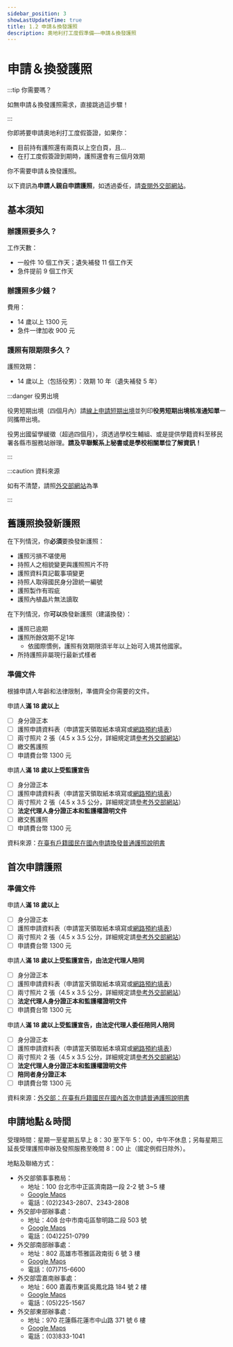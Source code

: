 ```yaml
---
sidebar_position: 3
showLastUpdateTime: true
title: 1.2 申請＆換發護照
description: 奧地利打工度假準備——申請＆換發護照
---
```


# 申請＆換發護照

<head>
  <meta name="robots" content="noindex"/>
  <meta name="googlebot" content="noindex"/>
</head>

:::tip 你需要嗎？

如無申請＆換發護照需求，直接跳過這步驟！

:::

你即將要申請奧地利打工度假簽證，如果你：
- 目前持有護照還有兩頁以上空白頁，且...
- 在打工度假簽證到期時，護照還會有三個月效期

你不需要申請＆換發護照。

以下資訊為**申請人親自申請護照**，如透過委任，請[查閱外交部網站](https://www.boca.gov.tw/cp-300-7141-f30e2-1.html#R06)。

## 基本須知

### 辦護照要多久？

工作天數：
- 一般件 10 個工作天；遺失補發 11 個工作天
- 急件提前 9 個工作天

### 辦護照多少錢？

費用：
- 14 歲以上 1300 元
- 急件一律加收 900 元

### 護照有限期限多久？

護照效期：
- 14 歲以上（包括役男）：效期 10 年（遺失補發 5 年）

:::danger 役男出境

役男短期出境（四個月內）請[線上申請短期出境](https://www.ris.gov.tw/departure/app/Departure/main)並列印**役男短期出境核准通知單**一同攜帶出境。

役男出國留學緩徵（超過四個月），須透過學校生輔組、或是提供學籍資料至移民署各縣市服務站辦理。**請及早聯繫系上秘書或是學校相關單位了解資訊！**

:::

:::caution 資料來源

如有不清楚，請照[外交部網站](https://www.boca.gov.tw/np-1-1.html)為準

:::

## 舊護照換發新護照

在下列情況，你**必須**要換發新護照：
- 護照污損不堪使用
- 持照人之相貌變更與護照照片不符
- 護照資料頁記載事項變更
- 持照人取得國民身分證統一編號
- 護照製作有瑕疵
- 護照內植晶片無法讀取

在下列情況，你**可以**換發新護照（建議換發）：
- 護照已逾期
- 護照所餘效期不足1年
	- 依國際慣例，護照有效期限須半年以上始可入境其他國家。
- 所持護照非屬現行最新式樣者

### 準備文件

根據申請人年齡和法律限制，準備齊全你需要的文件。

申請人**滿 18 歲以上**
- [ ] 身分證正本
- [ ] 護照申請資料表（申請當天領取紙本填寫或[網路預約填表](https://ppass.boca.gov.tw/sp-ia-login-2.html)）
- [ ] 兩寸照片 2 張（4.5 x 3.5 公分，詳細規定請[參考外交部網站](https://www.boca.gov.tw/cp-16-4123-c2932-1.html)）
- [ ] 繳交舊護照
- [ ] 申請費台幣 1300 元

申請人**滿 18 歲以上受監護宣告**
- [ ] 身分證正本
- [ ] 護照申請資料表（申請當天領取紙本填寫或[網路預約填表](https://ppass.boca.gov.tw/sp-ia-login-2.html)）
- [ ] 兩寸照片 2 張（4.5 x 3.5 公分，詳細規定請[參考外交部網站](https://www.boca.gov.tw/cp-16-4123-c2932-1.html)）
- [ ] **法定代理人身分證正本和監護權證明文件**
- [ ] 繳交舊護照
- [ ] 申請費台幣 1300 元

資料來源：[在臺有戶籍國民在國內申請換發普通護照說明書](https://www.boca.gov.tw/cp-300-7141-f30e2-1.html)

## 首次申請護照

### 準備文件

申請人**滿 18 歲以上**
- [ ] 身分證正本
- [ ] 護照申請資料表（申請當天領取紙本填寫或[網路預約填表](https://ppass.boca.gov.tw/sp-ia-login-2.html)）
- [ ] 兩寸照片 2 張（4.5 x 3.5 公分，詳細規定請[參考外交部網站](https://www.boca.gov.tw/cp-16-4123-c2932-1.html)）
- [ ] 申請費台幣 1300 元

申請人**滿 18 歲以上受監護宣告，由法定代理人陪同**
- [ ] 身分證正本
- [ ] 護照申請資料表（申請當天領取紙本填寫或[網路預約填表](https://ppass.boca.gov.tw/sp-ia-login-2.html)）
- [ ] 兩寸照片 2 張（4.5 x 3.5 公分，詳細規定請[參考外交部網站](https://www.boca.gov.tw/cp-16-4123-c2932-1.html)）
- [ ] **法定代理人身分證正本和監護權證明文件**
- [ ] 申請費台幣 1300 元

申請人**滿 18 歲以上受監護宣告，由法定代理人委任陪同人陪同**
- [ ] 身分證正本
- [ ] 護照申請資料表（申請當天領取紙本填寫或[網路預約填表](https://ppass.boca.gov.tw/sp-ia-login-2.html)）
- [ ] 兩寸照片 2 張（4.5 x 3.5 公分，詳細規定請[參考外交部網站](https://www.boca.gov.tw/cp-16-4123-c2932-1.html)）
- [ ] **法定代理人身分證正本和監護權證明文件**
- [ ] **陪同者身分證正本**
- [ ] 申請費台幣 1300 元

資料來源：[外交部：在臺有戶籍國民在國內首次申請普通護照說明書](https://www.boca.gov.tw/cp-18-7140-fc0d5-1.html)

## 申請地點＆時間

受理時間：星期一至星期五早上 8：30 至下午 5：00，中午不休息；另每星期三延長受理護照申辦及發照服務至晚間 8：00 止（國定例假日除外）。

地點及聯絡方式：
- 外交部領事事務局：
	- 地址：100 台北市中正區濟南路一段 2-2 號 3~5 樓
	- [Google Maps](https://www.google.com/maps/place/%E5%A4%96%E4%BA%A4%E9%83%A8%E9%A0%98%E4%BA%8B%E4%BA%8B%E5%8B%99%E5%B1%80/@25.0426814,121.5175367,17z/data=!3m2!4b1!5s0x3442a971570f9ab7:0x30f3d40463a97620!4m6!3m5!1s0x3442a971501e8dd7:0x4bc0f34ef28d090a!8m2!3d25.0426814!4d121.5201116!16s%2Fg%2F1jkyl3mhj?entry=ttu)
	- 電話：(02)2343-2807、2343-2808
- 外交部中部辦事處：
	- 地址：408 台中市南屯區黎明路二段 503 號
	- [Google Maps](https://www.google.com/maps/place/%E5%A4%96%E4%BA%A4%E9%83%A8%E4%B8%AD%E9%83%A8%E8%BE%A6%E4%BA%8B%E8%99%95/@24.1552354,120.6314596,17z/data=!3m2!4b1!5s0x34693de8fc86ce21:0xdde4d4309f8c4a4d!4m6!3m5!1s0x34693de8fc09ad7b:0xbb75286c37aa21c0!8m2!3d24.1552354!4d120.6340345!16s%2Fg%2F12hklc8gq?entry=ttu)
	- 電話：(04)2251-0799
- 外交部南部辦事處：
	- 地址：802 高雄市苓雅區政南街 6 號 3 樓
	- [Google Maps](https://www.google.com/maps/place/%E5%A4%96%E4%BA%A4%E9%83%A8%E5%8D%97%E9%83%A8%E8%BE%A6%E4%BA%8B%E8%99%95/@22.6244254,120.3306148,17z/data=!3m1!4b1!4m6!3m5!1s0x346e047c9381d101:0x8014a68042103bed!8m2!3d22.6244254!4d120.3331897!16s%2Fg%2F119tbn3j8?entry=ttu)
	- 電話：(07)715-6600
- 外交部雲嘉南辦事處：
	- 地址：600 嘉義市東區吳鳳北路 184 號 2 樓
	- [Google Maps](https://www.google.com/maps/place/%E5%A4%96%E4%BA%A4%E9%83%A8%E9%9B%B2%E5%98%89%E5%8D%97%E8%BE%A6%E4%BA%8B%E8%99%95/@23.4786957,120.4507787,17z/data=!3m1!4b1!4m6!3m5!1s0x346e9436ae16075b:0xe9c61cf42ea7fe3f!8m2!3d23.4786957!4d120.4533536!16s%2Fg%2F12jsjgf31?entry=ttu)
	- 電話：(05)225-1567
- 外交部東部辦事處：
	- 地址：970 花蓮縣花蓮市中山路 371 號 6 樓
	- [Google Maps](https://www.google.com/maps/place/%E5%A4%96%E4%BA%A4%E9%83%A8%E6%9D%B1%E9%83%A8%E8%BE%A6%E4%BA%8B%E8%99%95/@23.9814395,121.6031919,17z/data=!3m1!4b1!4m6!3m5!1s0x34689fc0abe46f13:0x145699867a59b5e7!8m2!3d23.9814395!4d121.6057668!16s%2Fg%2F12hkdq9dh?entry=ttu)
	- 電話：(03)833-1041